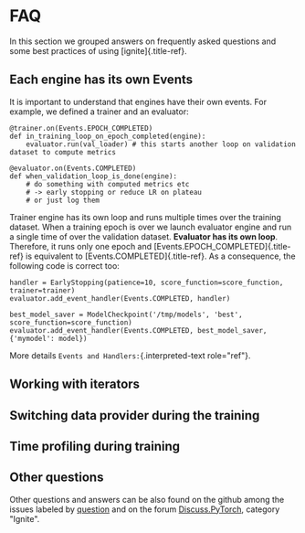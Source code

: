 FAQ
===

In this section we grouped answers on frequently asked questions and
some best practices of using [ignite]{.title-ref}.

Each engine has its own Events
------------------------------

It is important to understand that engines have their own events. For
example, we defined a trainer and an evaluator:

``` {.sourceCode .python}
@trainer.on(Events.EPOCH_COMPLETED)
def in_training_loop_on_epoch_completed(engine):
    evaluator.run(val_loader) # this starts another loop on validation dataset to compute metrics

@evaluator.on(Events.COMPLETED)
def when_validation_loop_is_done(engine):
    # do something with computed metrics etc
    # -> early stopping or reduce LR on plateau
    # or just log them
```

Trainer engine has its own loop and runs multiple times over the
training dataset. When a training epoch is over we launch evaluator
engine and run a single time of over the validation dataset. **Evaluator
has its own loop**. Therefore, it runs only one epoch and
[Events.EPOCH\_COMPLETED]{.title-ref} is equivalent to
[Events.COMPLETED]{.title-ref}. As a consequence, the following code is
correct too:

``` {.sourceCode .python}
handler = EarlyStopping(patience=10, score_function=score_function, trainer=trainer)
evaluator.add_event_handler(Events.COMPLETED, handler)

best_model_saver = ModelCheckpoint('/tmp/models', 'best', score_function=score_function)
evaluator.add_event_handler(Events.COMPLETED, best_model_saver, {'mymodel': model})
```

More details `Events and Handlers:`{.interpreted-text role="ref"}.


Working with iterators
----------------------



Switching data provider during the training
-------------------------------------------



Time profiling during training
------------------------------



Other questions
---------------

Other questions and answers can be also found on the github among the
issues labeled by
[question](https://github.com/pytorch/ignite/issues?utf8=%E2%9C%93&q=is%3Aissue+label%3Aquestion+)
and on the forum
[Discuss.PyTorch](https://discuss.pytorch.org/c/ignite/15), category
\"Ignite\".
